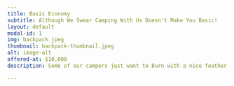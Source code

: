```yaml
---
title: Basic Economy
subtitle: Although We Swear Camping With Us Doesn't Make You Basic!
layout: default
modal-id: 1
img: backpack.jpeg
thumbnail: backpack-thumbnail.jpeg
alt: image-alt
offered-at: $10,000
description: Some of our campers just want to Burn with a nice feather mattress and hot shower to return to at the end of the day, and some just want to rage and get ratchet the entire time. This option is perfect for those that are planning on spending no time at camp and all of their time in front of the sound camps in a state of mind altered (high on life, of course!) bliss in an attempt to hit every DJ with an active Soundcloud playing and only need something portable to sustain them. The Mirage Garage branded backpack supplied is packed full of every stimulant and condensed food option you would need to last three days on the Playa without returning to base. We consulted with the top scientists at NASA to ensure that we didn't miss anything that you could need. Sunrise is coming up and you're miles away from a cup of coffee? No problem, sprinkle some of that pure caffeine powder into your Mirage Garage branded water bottle! Muscle tension from dancing all night and you haven't had the opportunity to stretch or rub one out in the portashitter yet? Nothing that our included packet of the most culturally appropriated Yoga stretches that we hand selected can't get you out of! Additional provisions can be purchased to refill the backpack onsite for varying fees, although note that purchasing an additional bag is prohibited as only one personal item is allowed.

---
```

